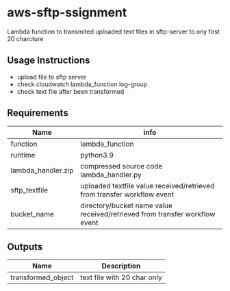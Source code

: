 # aws-sftp-ssignment
Lambda function to transmited uploaded text files in sftp-server to ony first 20 charcture  


## Usage Instructions
- upload file to sftp server
- check cloudwatch lambda_function log-group
- check text file after been transformed 

## Requirements
| Name | info |
|------|---------|
| function | lambda_function |
| runtime | python3.9 |
| lambda_handler.zip | compressed source code lambda_handler.py |
| sftp_textfile | uploaded textfile value received/retrieved from transfer workflow event |
| bucket_name | directory/bucket name value received/retrieved from transfer workflow event |


## Outputs

| Name | Description |
|------|-------------|
| transformed_object | text file with 20 char only |
